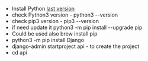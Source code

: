 - Install Python [last version](https://www.python.org/)
- check Python3 version - python3 --version
- check pip3 version - pip3 --version
- if need update it python3 -m pip install --upgrade pip
- Could be used also brew install pip
- python3 -m pip install Django
- django-admin startproject api - to create the project
- cd api
